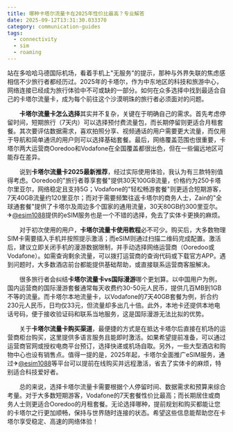 ```yaml
---
title: 哪种卡塔尔流量卡在2025年性价比最高？专业解答
date: 2025-09-12T13:31:30.033370
category: communication-guides
tags:
  - connectivity
  - sim
  - roaming
---
```


站在多哈哈马德国际机场，看着手机上"无服务"的提示，那种与外界失联的焦虑感相信不少旅行者都经历过。2025年的卡塔尔，作为中东地区的科技和旅游中心，网络连接已经成为旅行体验中不可或缺的一部分。如何在众多选择中找到最适合自己的卡塔尔流量卡，成为每个前往这个沙漠明珠的旅行者必须面对的问题。

　　**卡塔尔流量卡怎么选择**其实并不复杂，关键在于明确自己的需求。首先考虑停留时间，短期旅行（7天内）可以选择预付费流量包，而长期停留则更适合月租套餐。其次要评估数据需求，喜欢拍照分享、视频通话的用户需要更大流量，而仅用于导航和简单通讯的用户则可以选择基础套餐。最后，网络覆盖范围也很重要，卡塔尔两大运营商Ooredoo和Vodafone在全国覆盖都很出色，但在一些偏远地区可能存在差异。

　　说到**卡塔尔流量卡2025最新推荐**，经过实际使用体验，我认为有三款特别值得考虑。Ooredoo的"旅行者尊享套餐"提供30天100GB流量，价格约为250卡塔尔里亚尔，网络稳定且支持5G；Vodafone的"轻松畅游套餐"则更适合短期游客，7天40GB流量约120里亚尔；而对于需要频繁往返卡塔尔的商务人士，Zain的"全球通套餐"提供了卡塔尔及周边多个国家的通用流量，30天80GB约300里亚尔。✈[@esim1088](https://t.me/s/esim1088)提供的eSIM服务也是一个不错的选择，免去了实体卡更换的麻烦。

　　对于初次使用的用户，**卡塔尔流量卡使用教程**必不可少。购买后，大多数物理SIM卡需要插入手机并按照提示激活；而eSIM则通过扫描二维码完成配置。激活后，建议立即关闭手机的漫游数据限制，并手动选择网络运营商（Ooredoo或Vodafone）。如需查询剩余流量，可以拨打运营商的查询代码或下载官方APP。遇到问题时，大多数酒店前台都能提供基础帮助，或直接联系运营商客服解决。

　　很多旅行者会纠结**卡塔尔流量卡vs国际漫游**哪个更划算。以中国用户为例，国内运营商的国际漫游套餐通常每天收费约30-50元人民币，提供几百MB到1GB不等的流量。而卡塔尔本地流量卡，以Vodafone的7天40GB套餐为例，折合约230元人民币，日均仅33元，但流量却多出几十倍。此外，本地卡还提供本地电话号码，便于接收验证码和联系当地服务，这是国际漫游无法比拟的优势。

　　关于**卡塔尔流量卡购买渠道**，最便捷的方式是在抵达卡塔尔后直接在机场的运营商柜台购买，这里提供多语言服务且能即时激活。如果希望提前准备，可以通过运营商官网或授权电商平台预订，选择快递或机场自取。另外，一些大型酒店和购物中心也设有销售点。值得一提的是，2025年起，卡塔尔全面推广eSIM服务，通过✈[@esim1088](https://t.me/s/esim1088)等平台可以提前在线购买并远程激活，省去了实体卡的麻烦，特别适合科技爱好者。

　　总的来说，选择卡塔尔流量卡需要根据个人停留时间、数据需求和预算来综合考量。对于大多数短期游客，Vodafone的7天套餐性价比最高；而长期居住或商务人士则更适合Ooredoo的月租套餐。无论选择哪种，提前规划和购买都能让您的卡塔尔之行更加顺畅，保持与世界随时连接的状态。希望这些信息能帮助您在卡塔尔享受稳定、高速的网络体验！